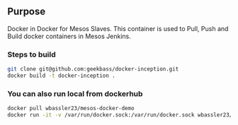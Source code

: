 ## Purpose
Docker in Docker for Mesos Slaves. This container is used to Pull, Push and Build docker containers in Mesos Jenkins.


### Steps to build
```bash
git clone git@github.com:geekbass/docker-inception.git
docker build -t docker-inception .
```


### You can also run local from dockerhub
```bash
docker pull wbassler23/mesos-docker-demo
docker run -it -v /var/run/docker.sock:/var/run/docker.sock wbassler23/mesos-docker-demo /bin/bash
```

